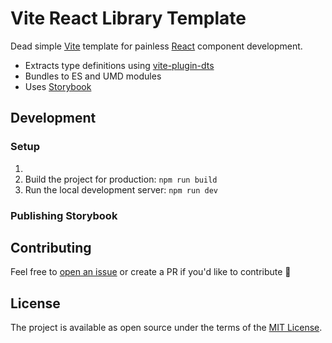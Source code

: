 # Vite React Library Template

Dead simple [Vite](https://vitejs.dev/) template for painless [React](https://reactjs.org/) component development.

- Extracts type definitions using [vite-plugin-dts](https://github.com/qmhc/vite-plugin-dts)
- Bundles to ES and UMD modules
- Uses [Storybook](https://storybook.js.org/)

## Development

### Setup

1. 
2. Build the project for production: `npm run build`
3. Run the local development server: `npm run dev`


### Publishing Storybook

## Contributing

Feel free to [open an issue](https://github.com/mlshv/vite-react-library-template/issues/new) or create a PR if you'd like to contribute 🙌

## License

The project is available as open source under the terms of the [MIT License](LICENSE).
